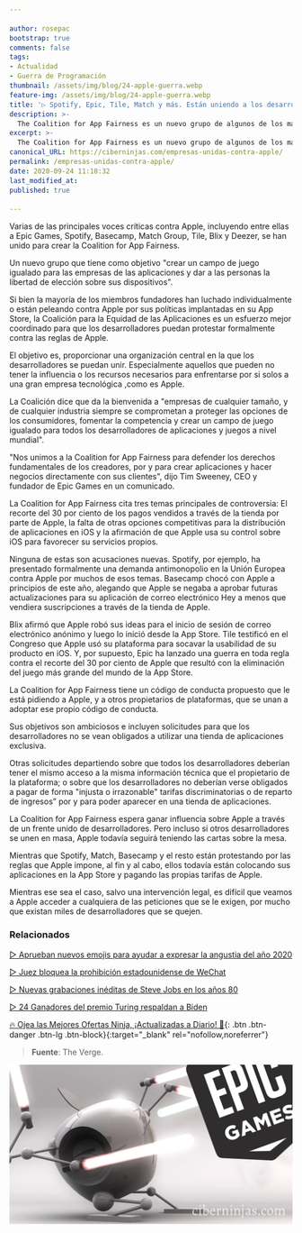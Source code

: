 ```yaml
---

author: rosepac
bootstrap: true
comments: false
tags:
- Actualidad
- Guerra de Programación
thumbnail: /assets/img/blog/24-apple-guerra.webp
feature-img: /assets/img/blog/24-apple-guerra.webp
title: '▷ Spotify, Epic, Tile, Match y más. Están uniendo a los desarrolladores contra las políticas de la App Store de Apple.'
description: >-
  The Coalition for App Fairness es un nuevo grupo de algunos de los mayores críticos de Apple, incluidos Epic Games, Spotify, Basecamp, Match Group, Tile, Blix y Deezer, con el objetivo de crear un campo de juego igualitario para las empresas de aplicaciones.
excerpt: >-
  The Coalition for App Fairness es un nuevo grupo de algunos de los mayores críticos de Apple, incluidos Epic Games, Spotify, Basecamp, Match Group, Tile, Blix y Deezer, con el objetivo de crear un campo de juego igualitario para las empresas de aplicaciones.
canonical_URL: https://ciberninjas.com/empresas-unidas-contra-apple/
permalink: /empresas-unidas-contra-apple/
date: 2020-09-24 11:18:32
last_modified_at: 
published: true

---
```


Varias de las principales voces críticas contra Apple, incluyendo entre ellas a Epic Games, Spotify, Basecamp, Match Group, Tile, Blix y Deezer, se han unido para crear la Coalition for App Fairness.

Un nuevo grupo que tiene como objetivo "crear un campo de juego igualado para las empresas de las aplicaciones y dar a las personas la libertad de elección sobre sus dispositivos".

Si bien la mayoría de los miembros fundadores han luchado individualmente o están peleando contra Apple por sus políticas implantadas en su App Store, la Coalición para la Equidad de las Aplicaciones es un esfuerzo mejor coordinado para que los desarrolladores puedan protestar formalmente contra las reglas de Apple.

El objetivo es, proporcionar una organización central en la que los desarrolladores se puedan unir. Especialmente aquellos que pueden no tener la influencia o los recursos necesarios para enfrentarse por si solos a una gran empresa tecnológica ,como es Apple.

La Coalición dice que da la bienvenida a "empresas de cualquier tamaño, y de cualquier industria siempre se comprometan a proteger las opciones de los consumidores, fomentar la competencia y crear un campo de juego igualado para todos los desarrolladores de aplicaciones y juegos a nivel mundial".

"Nos unimos a la Coalition for App Fairness para defender los derechos fundamentales de los creadores, por y para crear aplicaciones y hacer negocios directamente con sus clientes", dijo Tim Sweeney, CEO y fundador de Epic Games en un comunicado.

La Coalition for App Fairness cita tres temas principales de controversia: El recorte del 30 por ciento de los pagos vendidos a través de la tienda por parte de Apple, la falta de otras opciones competitivas para la distribución de aplicaciones en iOS y la afirmación de que Apple usa su control sobre iOS para favorecer su servicios propios.

Ninguna de estas son acusaciones nuevas. Spotify, por ejemplo, ha presentado formalmente una demanda antimonopolio en la Unión Europea contra Apple por muchos de esos temas. Basecamp chocó con Apple a principios de este año, alegando que Apple se negaba a aprobar futuras actualizaciones para su aplicación de correo electrónico Hey a menos que vendiera suscripciones a través de la tienda de Apple.

Blix afirmó que Apple robó sus ideas para el inicio de sesión de correo electrónico anónimo y luego lo inició desde la App Store. Tile testificó en el Congreso que Apple usó su plataforma para socavar la usabilidad de su producto en iOS. Y, por supuesto, Epic ha lanzado una guerra en toda regla contra el recorte del 30 por ciento de Apple que resultó con la eliminación del juego más grande del mundo de la App Store.

La Coalition for App Fairness tiene un código de conducta propuesto que le está pidiendo a Apple, y a otros propietarios de plataformas, que se unan a adoptar ese propio código de conducta.

Sus objetivos son ambiciosos e incluyen solicitudes para que los desarrolladores no se vean obligados a utilizar una tienda de aplicaciones exclusiva.

Otras solicitudes departiendo sobre que todos los desarrolladores deberían tener el mismo acceso a la misma información técnica que el propietario de la plataforma; o sobre que los desarrolladores no deberían verse obligados a pagar de forma "injusta o irrazonable" tarifas discriminatorias o de reparto de ingresos” por y para poder aparecer en una tienda de aplicaciones.

La Coalition for App Fairness espera ganar influencia sobre Apple a través de un frente unido de desarrolladores. Pero incluso si otros desarrolladores se unen en masa, Apple todavía seguirá teniendo las cartas sobre la mesa.

Mientras que Spotify, Match, Basecamp y el resto están protestando por las reglas que Apple impone, al fin y al cabo, ellos todavía están colocando sus aplicaciones en la App Store y pagando las propias tarifas de Apple.

Mientras ese sea el caso, salvo una intervención legal, es difícil que veamos a Apple acceder a cualquiera de las peticiones que se le exigen, por mucho que existan miles de desarrolladores que se quejen.

### **Relacionados** <!-- omit in toc -->

[▷ Aprueban nuevos emojis para ayudar a expresar la angustia del año 2020](https://ciberninjas.com/emojis-angustia-2020/)

[▷ Juez bloquea la prohibición estadounidense de WeChat](https://ciberninjas.com/juez-bloquea-prohibicion-wechat/)

[▷ Nuevas grabaciones inéditas de Steve Jobs en los años 80](https://ciberninjas.com/grabaciones-ineditas-steve-jobs/)

[▷ 24 Ganadores del premio Turing respaldan a Biden](https://ciberninjas.com/premios-turing-apoyan-biden/)

[🔥 Ojea las Mejores Ofertas Ninja, ¡Actualizadas a Diario! 🎁](https://www.amazon.es/shop/cibercursos){: .btn .btn-danger .btn-lg .btn-block}{:target="_blank" rel="nofollow,noreferrer"}

> **Fuente**: The Verge.

![Spotify, Epic, Tile, Match y más. Están uniendo a los desarrolladores contra las políticas de la App Store de Apple.](/assets/img/blog/24-apple-guerra.webp "Spotify, Epic, Tile, Match y más. Están uniendo a los desarrolladores contra las políticas de la App Store de Apple.")